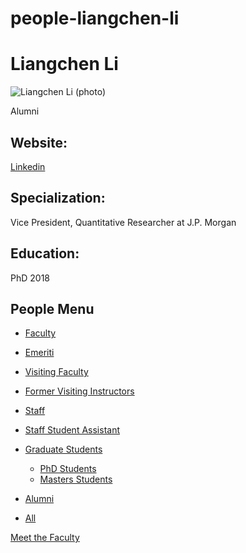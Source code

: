 # people-liangchen-li

# Liangchen Li

![Liangchen Li (photo)](https://www.pstat.ucsb.edu/sites/default/files/styles/people_node/public/people/photo/image_50424577.JPG?itok=efyDnPct)

Alumni

## Website:

[Linkedin](https://www.linkedin.com/in/liangchen-li/)

## Specialization:

Vice President, Quantitative Researcher at J.P. Morgan 

## Education:

PhD 2018

## People Menu

- [Faculty](/people/academic "Faculty")
- [Emeriti](/people/emeriti "Emeriti")
- [Visiting Faculty](/people/visiting "Visiting Faculty")
- [Former Visiting Instructors](/people/lecturer "Former Visiting Instructors")
- [Staff](/people/staff)
- [Staff Student Assistant](/people/researcher "Staff Student Assistant")
- [Graduate Students](/people/student "Graduate Students")
  
  - [PhD Students](/people/student/phd "PhD Students")
  - [Masters Students](/people/student/masters "Masters Students")
- [Alumni](/people/alumni)
- [All](/people/all)

[Meet the Faculty](/people/meet-the-faculty)